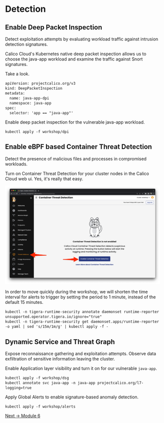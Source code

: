 # Detection


## Enable Deep Packet Inspection

Detect exploitation attempts by evaluating workload traffic against intrusion detection signatures.

Calico Cloud's Kubernetes native deep packet inspection allows us to choose the java-app workload and examine the traffic against Snort signatures.

Take a look.

```
apiVersion: projectcalico.org/v3
kind: DeepPacketInspection
metadata:
  name: java-app-dpi
  namespace: java-app
spec:
  selector: 'app == "java-app"'
```

Enable deep packet inspection for the vulnerable java-app workload.

```
kubectl apply -f workshop/dpi
```

## Enable eBPF based Container Threat Detection

Detect the presence of malicious files and processes in compromised workloads.

Turn on Container Threat Detection for your cluster nodes in the Calico Cloud web ui.  Yes, it's really that easy.

![intro](img/cc-enable-treat-detection.png)

In order to move quickly during the workshop, we will shorten the time interval for alerts to trigger by setting the period to 1 minute, instead of the default 15 minutes.

```
kubectl -n tigera-runtime-security annotate daemonset runtime-reporter unsupported.operator.tigera.io/ignore="true"
kubectl -n tigera-runtime-security get daemonset.apps/runtime-reporter -o yaml | sed 's/15m/1m/g' | kubectl apply -f -
```

## Dynamic Service and Threat Graph

Expose reconnaissance gathering and exploitation attempts. Observe data exfiltration of sensitive information leaving the cluster. 

Enable Application layer visibility and turn it on for our vulnerable `java-app`.

```
kubectl apply -f workshop/dsg
kubectl annotate svc java-app -n java-app projectcalico.org/l7-logging=true
```

Apply Global Alerts to enable signature-based anomaly detection.

```
kubectl apply -f workshop/alerts
```



[Next -> Module 6](exploitation.md)
